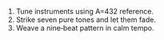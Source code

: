 1. Tune instruments using A=432 reference.
2. Strike seven pure tones and let them fade.
3. Weave a nine‑beat pattern in calm tempo.
